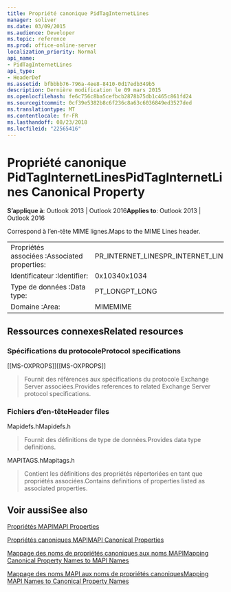 ```yaml
---
title: Propriété canonique PidTagInternetLines
manager: soliver
ms.date: 03/09/2015
ms.audience: Developer
ms.topic: reference
ms.prod: office-online-server
localization_priority: Normal
api_name:
- PidTagInternetLines
api_type:
- HeaderDef
ms.assetid: bfbbbb76-796a-4ee8-8410-0d17edb349b5
description: Dernière modification le 09 mars 2015
ms.openlocfilehash: fe6c756c8ba5cefbcb2878b75db1c465c861fd24
ms.sourcegitcommit: 0cf39e5382b8c6f236c8a63c6036849ed3527ded
ms.translationtype: MT
ms.contentlocale: fr-FR
ms.lasthandoff: 08/23/2018
ms.locfileid: "22565416"
---
```

# <a name="pidtaginternetlines-canonical-property"></a><span data-ttu-id="b8d07-103">Propriété canonique PidTagInternetLines</span><span class="sxs-lookup"><span data-stu-id="b8d07-103">PidTagInternetLines Canonical Property</span></span>

  
  
<span data-ttu-id="b8d07-104">**S’applique à**: Outlook 2013 | Outlook 2016</span><span class="sxs-lookup"><span data-stu-id="b8d07-104">**Applies to**: Outlook 2013 | Outlook 2016</span></span> 
  
<span data-ttu-id="b8d07-105">Correspond à l’en-tête MIME lignes.</span><span class="sxs-lookup"><span data-stu-id="b8d07-105">Maps to the MIME Lines header.</span></span>
  
|||
|:-----|:-----|
|<span data-ttu-id="b8d07-106">Propriétés associées :</span><span class="sxs-lookup"><span data-stu-id="b8d07-106">Associated properties:</span></span>  <br/> |<span data-ttu-id="b8d07-107">PR_INTERNET_LINES</span><span class="sxs-lookup"><span data-stu-id="b8d07-107">PR_INTERNET_LINES</span></span>  <br/> |
|<span data-ttu-id="b8d07-108">Identificateur :</span><span class="sxs-lookup"><span data-stu-id="b8d07-108">Identifier:</span></span>  <br/> |<span data-ttu-id="b8d07-109">0x1034</span><span class="sxs-lookup"><span data-stu-id="b8d07-109">0x1034</span></span>  <br/> |
|<span data-ttu-id="b8d07-110">Type de données :</span><span class="sxs-lookup"><span data-stu-id="b8d07-110">Data type:</span></span>  <br/> |<span data-ttu-id="b8d07-111">PT_LONG</span><span class="sxs-lookup"><span data-stu-id="b8d07-111">PT_LONG</span></span>  <br/> |
|<span data-ttu-id="b8d07-112">Domaine :</span><span class="sxs-lookup"><span data-stu-id="b8d07-112">Area:</span></span>  <br/> |<span data-ttu-id="b8d07-113">MIME</span><span class="sxs-lookup"><span data-stu-id="b8d07-113">MIME</span></span>  <br/> |
   
## <a name="related-resources"></a><span data-ttu-id="b8d07-114">Ressources connexes</span><span class="sxs-lookup"><span data-stu-id="b8d07-114">Related resources</span></span>

### <a name="protocol-specifications"></a><span data-ttu-id="b8d07-115">Spécifications du protocole</span><span class="sxs-lookup"><span data-stu-id="b8d07-115">Protocol specifications</span></span>

<span data-ttu-id="b8d07-116">[[MS-OXPROPS]]</span><span class="sxs-lookup"><span data-stu-id="b8d07-116">[[MS-OXPROPS]]</span></span> 
  
> <span data-ttu-id="b8d07-117">Fournit des références aux spécifications du protocole Exchange Server associées.</span><span class="sxs-lookup"><span data-stu-id="b8d07-117">Provides references to related Exchange Server protocol specifications.</span></span>
    
### <a name="header-files"></a><span data-ttu-id="b8d07-118">Fichiers d’en-tête</span><span class="sxs-lookup"><span data-stu-id="b8d07-118">Header files</span></span>

<span data-ttu-id="b8d07-119">Mapidefs.h</span><span class="sxs-lookup"><span data-stu-id="b8d07-119">Mapidefs.h</span></span>
  
> <span data-ttu-id="b8d07-120">Fournit des définitions de type de données.</span><span class="sxs-lookup"><span data-stu-id="b8d07-120">Provides data type definitions.</span></span>
    
<span data-ttu-id="b8d07-121">MAPITAGS.h</span><span class="sxs-lookup"><span data-stu-id="b8d07-121">Mapitags.h</span></span>
  
> <span data-ttu-id="b8d07-122">Contient les définitions des propriétés répertoriées en tant que propriétés associées.</span><span class="sxs-lookup"><span data-stu-id="b8d07-122">Contains definitions of properties listed as associated properties.</span></span>
    
## <a name="see-also"></a><span data-ttu-id="b8d07-123">Voir aussi</span><span class="sxs-lookup"><span data-stu-id="b8d07-123">See also</span></span>



[<span data-ttu-id="b8d07-124">Propriétés MAPI</span><span class="sxs-lookup"><span data-stu-id="b8d07-124">MAPI Properties</span></span>](mapi-properties.md)
  
[<span data-ttu-id="b8d07-125">Propriétés canoniques MAPI</span><span class="sxs-lookup"><span data-stu-id="b8d07-125">MAPI Canonical Properties</span></span>](mapi-canonical-properties.md)
  
[<span data-ttu-id="b8d07-126">Mappage des noms de propriétés canoniques aux noms MAPI</span><span class="sxs-lookup"><span data-stu-id="b8d07-126">Mapping Canonical Property Names to MAPI Names</span></span>](mapping-canonical-property-names-to-mapi-names.md)
  
[<span data-ttu-id="b8d07-127">Mappage des noms MAPI aux noms de propriétés canoniques</span><span class="sxs-lookup"><span data-stu-id="b8d07-127">Mapping MAPI Names to Canonical Property Names</span></span>](mapping-mapi-names-to-canonical-property-names.md)

